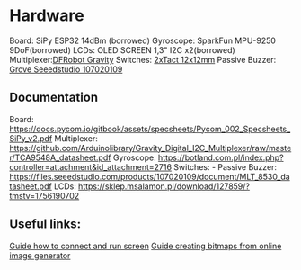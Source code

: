 # Hardware

Board: SiPy ESP32 14dBm (borrowed)
Gyroscope: SparkFun MPU-9250 9DoF(borrowed)
LCDs: OLED SCREEN 1,3" I2C x2(borrowed) 
Multiplexer:[DFRobot Gravity](https://botland.com.pl/gravity-konwertery-i-przetworniki/12628-dfrobot-gravity-cyfrowy-multiplekser-i2c-8-kanalowy-6959420914173.html)
Switches: [2xTact 12x12mm](https://botland.com.pl/tact-switch/11139-tact-switch-12x12mm-z-nasadka-grzybek-zielony-5szt-5904422307509.html)
Passive Buzzer: [Grove Seeedstudio 107020109](https://botland.com.pl/grove-moduly-dzwiekowe/17268-grove-modul-z-buzzerem-pasywnym-seeedstudio-107020109-5903351246859.html)


## Documentation

Board: https://docs.pycom.io/gitbook/assets/specsheets/Pycom_002_Specsheets_SiPy_v2.pdf
Multiplexer: https://github.com/Arduinolibrary/Gravity_Digital_I2C_Multiplexer/raw/master/TCA9548A_datasheet.pdf
Gyroscope:  https://botland.com.pl/index.php?controller=attachment&id_attachment=2716
Switches: -
Passive Buzzer: https://files.seeedstudio.com/products/107020109/document/MLT_8530_datasheet.pdf
LCDs: https://sklep.msalamon.pl/download/127859/?tmstv=1756190702


## Useful links:

[Guide how to connect and run screen](https://sklep.msalamon.pl/blog/instrukcja-uruchomienia-wyswietlacza-oled-128x64-sh1106/?srsltid=AfmBOoqrIlmQX5N-dSJSJiTc8LKQpcMkh_8TaEvuTPebmeK-Gm5Eioxi)
[Guide creating bitmaps from online image generator](https://sklep.msalamon.pl/blog/instrukcja-tworzenia-bitmap-z-obrazow-na-bazie-generatora-online/)